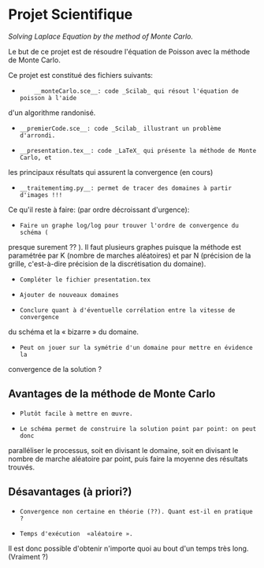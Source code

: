 # Projet Scientifique
_Solving Laplace Equation by the method of Monte Carlo._


Le but de ce projet est de résoudre l'équation de Poisson avec la méthode de
Monte Carlo.

Ce projet est constitué des fichiers suivants:
-         __monteCarlo.sce__: code _Scilab_ qui résout l'équation de poisson à l'aide
d'un algorithme randonisé.

-     __premierCode.sce__: code _Scilab_ illustrant un problème d'arrondi.

-     __presentation.tex__: code _LaTeX_ qui présente la méthode de Monte Carlo, et
les principaux résultats qui assurent la convergence (en cours)

-     __traitementimg.py__: permet de tracer des domaines à partir d'images !!!

Ce qu'il reste à faire: (par ordre décroissant d'urgence):
-     Faire un graphe log/log pour trouver l'ordre de convergence du schéma (
presque surement ?? ). Il faut plusieurs graphes puisque la méthode est
paramétrée par K (nombre de marches aléatoires) et par N (précision de
la grille, c'est-à-dire précision de la discrétisation du domaine).
-     Compléter le fichier presentation.tex
-     Ajouter de nouveaux domaines
-     Conclure quant à d'éventuelle corrélation entre la vitesse de convergence
du schéma et la « bizarre » du domaine.
-     Peut on jouer sur la symétrie d'un domaine pour mettre en évidence la
convergence de la solution ?

## Avantages de la méthode de Monte Carlo

-     Plutôt facile à mettre en œuvre.
-     Le schéma permet de construire la solution point par point: on peut donc
paralléliser le processus, soit en divisant le domaine, soit en divisant
le nombre de marche aléatoire par point, puis faire la moyenne des
résultats trouvés.


## Désavantages (à priori?)

-     Convergence non certaine en théorie (??). Quant est-il en pratique ?
-     Temps d'exécution  «aléatoire ».

Il est donc possible d'obtenir n'importe quoi au bout d'un temps très long.
(Vraiment ?)
